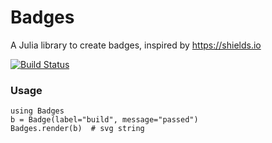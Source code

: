 # Badges

A Julia library to create badges, inspired by https://shields.io

[![Build Status](https://github.com/aviks/Badges.jl/workflows/CI/badge.svg)](https://github.com/aviks/Badges.jl/actions)

### Usage

```
using Badges
b = Badge(label="build", message="passed")
Badges.render(b)  # svg string
```